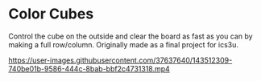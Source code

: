 # Color Cubes

Control the cube on the outside and clear the board as fast as you can by making a full row/column. Originally made as a final project for ics3u.

https://user-images.githubusercontent.com/37637640/143512309-740be01b-9586-444c-8bab-bbf2c4731318.mp4
